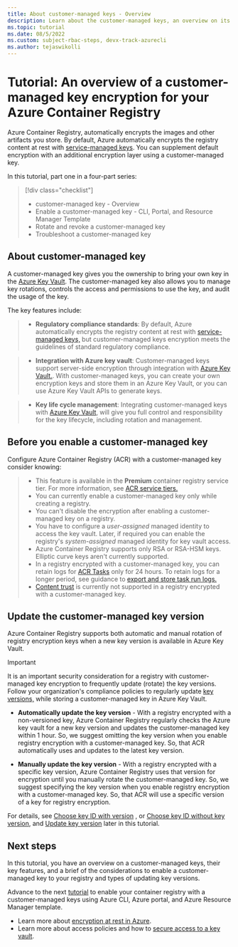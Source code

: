 ```yaml
---
title: About customer-managed keys - Overview
description: Learn about the customer-managed keys, an overview on its key features and considerations before you encrypt your Premium registry with a customer-managed key stored in Azure Key Vault.
ms.topic: tutorial
ms.date: 08/5/2022
ms.custom: subject-rbac-steps, devx-track-azurecli
ms.author: tejaswikolli
---
```


# Tutorial: An overview of a customer-managed key encryption for your Azure Container Registry

Azure Container Registry, automatically encrypts the images and other artifacts you store. By default, Azure automatically encrypts the registry content at rest with [service-managed keys](../security/fundamentals/encryption-models.md). You can supplement default encryption with an additional encryption layer using a customer-managed key.

  
In this tutorial, part one in a four-part series:

> [!div class="checklist"]
> * customer-managed key - Overview
> * Enable a customer-managed key - CLI, Portal, and Resource Manager Template
> * Rotate and revoke a customer-managed key
> * Troubleshoot a customer-managed key

## About customer-managed key 

A customer-managed key gives you the ownership to bring your own key in the [Azure Key Vault](../key-vault/general/overview.md). The customer-managed key also allows you to manage key rotations, controls the access and permissions to use the key, and audit the usage of the key.

The key features include:

>* **Regulatory compliance standards**: By default, Azure automatically encrypts the registry content at rest with [service-managed keys,](../security/fundamentals/encryption-models.md) but customer-managed keys encryption meets the guidelines of standard regulatory compliance.

>* **Integration with Azure key vault**: Customer-managed keys support server-side encryption through integration with [Azure Key Vault.](../key-vault/general/overview.md). With customer-managed keys, you can create your own encryption keys and store them in an Azure Key Vault, or you can use Azure Key Vault APIs to generate keys. 

>* **Key life cycle management**: Integrating customer-managed keys with [Azure Key Vault](../key-vault/general/overview.md), will give you full control and responsibility for the key lifecycle, including rotation and management.

## Before you enable a customer-managed key  

Configure Azure Container Registry (ACR) with a customer-managed key consider knowing:

>* This feature is available in the **Premium** container registry service tier. For more information, see [ACR service tiers.](container-registry-skus.md)
>* You can currently enable a customer-managed key only while creating a registry.
>* You can't disable the encryption after enabling a customer-managed key on a registry.
>* You have to configure a *user-assigned* managed identity to access the key vault. Later, if required you can enable the registry's *system-assigned* managed identity for key vault access.
>* Azure Container Registry supports only RSA or RSA-HSM keys. Elliptic curve keys aren't currently supported.
>* In a registry encrypted with a customer-managed key, you can retain logs for [ACR Tasks](container-registry-tasks-overview.md) only for 24 hours. To retain logs for a longer period, see guidance to [export and store task run logs.](container-registry-tasks-logs.md#alternative-log-storage)
>* [Content trust](container-registry-content-trust.md) is currently not supported in a registry encrypted with a customer-managed key.

## Update the customer-managed key version

Azure Container Registry supports both automatic and manual rotation  of registry encryption keys when a new key version is available in Azure Key Vault.

>[!IMPORTANT]
>It is an important security consideration for a registry with customer-managed key encryption to frequently update (rotate) the key versions. Follow your organization's compliance policies to regularly update [key versions,](../key-vault/general/about-keys-secrets-certificates.md#objects-identifiers-and-versioning) while storing a customer-managed key in Azure Key Vault.  

* **Automatically update the key version** -  With a registry encrypted with a non-versioned key, Azure Container Registry regularly checks the Azure key vault for a new key version and updates the customer-managed key within 1 hour. So, we suggest omitting the key version when you enable registry encryption with a customer-managed key. So, that ACR automatically uses and updates to the latest key version.

* **Manually update the key version** -  With a registry encrypted with a specific key version, Azure Container Registry uses that version for encryption until you manually rotate the customer-managed key. So, we suggest specifying the key version when you enable registry encryption with a customer-managed key. So, that ACR will use a specific version of a key for registry encryption.

For details, see [Choose key ID with version](tutorial-enable-customer-managed-keys.md#option-1-manual-key-rotation---key-id-with-version) ,  or [Choose key ID without key version](tutorial-enable-customer-managed-keys.md#option-2-automatic-key-rotation---key-id-omitting-version), and [Update key version](tutorial-rotate-revoke-customer-managed-keys.md#create-or-update-key-version---cli) later in this tutorial.

## Next steps

In this tutorial, you have an overview on a customer-managed keys, their key features, and a brief of the considerations to enable a customer-managed key to your registry and types of updating key versions.

Advance to the next [tutorial](tutorial-enable-customer-managed-keys.md) to enable your container registry with a customer-managed keys using Azure CLI, Azure portal, and Azure Resource Manager template.
* Learn more about [encryption at rest in Azure](../security/fundamentals/encryption-atrest.md).
* Learn more about access policies and how to [secure access to a key vault](../key-vault/general/security-features.md).


<!-- LINKS - external -->

<!-- LINKS - internal -->

[az-feature-register]: /cli/azure/feature#az_feature_register
[az-feature-show]: /cli/azure/feature#az_feature_show
[az-group-create]: /cli/azure/group#az_group_create
[az-identity-create]: /cli/azure/identity#az_identity_create
[az-feature-register]: /cli/azure/feature#az_feature_register
[az-deployment-group-create]: /cli/azure/deployment/group#az_deployment_group_create
[az-keyvault-create]: /cli/azure/keyvault#az_keyvault_create
[az-keyvault-key-create]: /cli/azure/keyvault/key#az_keyvault_key_create
[az-keyvault-key]: /cli/azure/keyvault/key
[az-keyvault-set-policy]: /cli/azure/keyvault#az_keyvault_set_policy
[az-keyvault-delete-policy]: /cli/azure/keyvault#az_keyvault_delete_policy
[az-resource-show]: /cli/azure/resource#az_resource_show
[az-acr-create]: /cli/azure/acr#az_acr_create
[az-acr-show]: /cli/azure/acr#az_acr_show
[az-acr-encryption-rotate-key]: /cli/azure/acr/encryption#az_acr_encryption_rotate_key
[az-acr-encryption-show]: /cli/azure/acr/encryption#az_acr_encryption_show
